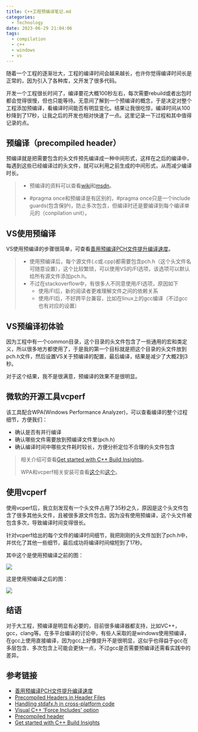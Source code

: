 ```yaml
---
title: C++工程预编译笔记.md
categories:
  - Technology
date: 2023-06-29 21:04:06
tags:
  - compilation
  - c++
  - windows
  - vs
---
```


随着一个工程的逐渐壮大，工程的编译时间会越来越长，也许你觉得编译时间长是正常的，因为引入了各种库，又开发了很多代码。

开发一个工程很长时间了，编译要花大概100秒左右，每次需要rebuild或者出包时都会觉得很慢，但也只能等待。无意间了解到一个预编译的概念，于是决定对整个工程添加预编译，看编译时间能否有明显变化。结果让我很吃惊，编译时间从100秒降到了17秒，让我之后的开发也相对快速了一点。这里记录一下过程和其中值得记录的点。

## 预编译（precompiled header）

预编译就是把需要包含的头文件预先编译成一种中间形式，这样在之后的编译中，每遇到这些已经编译过的头文件，就可以利用之前生成的中间形式，从而减少编译时长。

> - 预编译的资料可以查看[wiki](https://en.wikipedia.org/wiki/Precompiled_header)和[msdn](https://learn.microsoft.com/en-us/cpp/build/creating-precompiled-header-files?view=msvc-170)。
>
> - #pragma once和预编译是有区别的，#pragma once只是一个include guards(包含保护)，防止多次包含，但编译时还是要编译到每个编译单元的（conpilation unit）。

## VS使用预编译

VS使用预编译的步骤很简单，可查看[善用预编译PCH文件提升编译速度](https://baijiahao.baidu.com/s?id=1666271161172135646&wfr=spider&for=pc)。

> - 使用预编译后，每个源文件(.c或.cpp)都需要包含pch.h（这个头文件名可随意设置），这个比较繁琐，可以使用VS的/FI选项，该选项可以默认给所有源文件添加pch.h。
> - 不过在stackoverflow中，有很多人不同意使用/FI选项，原因如下
>   - 使用/FI后，新的阅读者更难理解文件之间的依赖关系
>   - 使用/FI后，不好跨平台兼容，比如在linux上的gcc编译（不过gcc也有对应的设置）

## VS预编译初体验

因为工程中有一个common目录，这个目录的头文件包含了一些通用的宏和类定义，所以很多地方都使用了，于是我的第一个目标就是把这个目录的头文件放到pch.h文件，然后设置VS关于预编译的配置，最后编译，结果是减少了大概2到3秒。

对于这个结果，我不是很满意，预编译的效果不是很明显。

## 微软的开源工具vcperf

该工具配合WPA(Windows Performance Analyzer)，可以查看编译的整个过程细节，方便我们：

- 确认是否有并行编译
- 确认哪些文件需要放到预编译文件里(pch.h)
- 确认编译时间中哪些文件耗时较长，方便分析定位不合理的头文件包含

> 相关介绍可查看[Get started with C++ Build Insights](https://learn.microsoft.com/en-us/cpp/build-insights/get-started-with-cpp-build-insights?view=msvc-170)。
>
> WPA和vcperf相关安装可查看[这个](https://learn.microsoft.com/en-us/cpp/build-insights/tutorials/vcperf-and-wpa?view=msvc-170)和[这个](https://baijiahao.baidu.com/s?id=1666271161172135646&wfr=spider&for=pc)。

## 使用vcperf

使用vcperf后，我立刻发现有一个头文件占用了35秒之久，原因是这个头文件包含了很多其他头文件，且被很多源文件包含。因为没有使用预编译，这个头文件被包含多次，导致编译时间变得很长。

针对vcperf给出的每个文件的编译时间细节，我把刚刚的头文件加到了pch.h中，并优化了其他一些细节，最后成功将编译时间缩短到了17秒。

其中这个是使用预编译之前的图：

![](https://image-hosts.oss-cn-chengdu.aliyuncs.com/technology/no_pch_header.jpg)

这是使用预编译之后的图：

![](https://image-hosts.oss-cn-chengdu.aliyuncs.com/technology/pch_header.jpg)

## 结语

对于大工程，预编译是明显有必要的，目前很多编译器都支持，比如VC++，gcc，clang等。在多平台编译的讨论中，有些人采取的是windows使用预编译，在gcc上使用直接编译，因为gcc上好像提升不是很明显，这似乎也得益于gcc在多层包含、多次包含上可能会更快一点，不过gcc是否需要预编译还需看实践中的差异。

## 参考链接

- [善用预编译PCH文件提升编译速度](https://baijiahao.baidu.com/s?id=1666271161172135646&wfr=spider&for=pc)
- [Precompiled Headers in Header Files](https://stackoverflow.com/questions/11403211/precompiled-headers-in-header-files)
- [Handling stdafx.h in cross-platform code](https://stackoverflow.com/questions/1191248/handling-stdafx-h-in-cross-platform-code)
- [Visual C++ 'Force Includes' option](https://stackoverflow.com/questions/320723/visual-c-force-includes-option)
- [Precompiled header](https://en.wikipedia.org/wiki/Precompiled_header)
- [Get started with C++ Build Insights](https://learn.microsoft.com/en-us/cpp/build-insights/get-started-with-cpp-build-insights?view=msvc-170)
